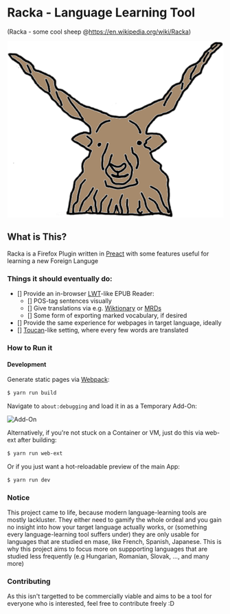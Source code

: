 # Racka - Language Learning Tool
(Racka - some cool sheep @https://en.wikipedia.org/wiki/Racka)

![Racka Logo](./icons/racka_logo.png)

## What is This?
Racka is a Firefox Plugin written in [Preact](https://preactjs.com/) with some features useful for learning a new Foreign Languge

### Things it should eventually do:
- [] Provide an in-browser  [LWT](https://hugofara.github.io/lwt/)-like EPUB Reader:
    - [] POS-tag sentences visually 
    - [] Give translations via e.g. [Wiktionary](https://en.wiktionary.org/wiki/Wiktionary:Main_Page) or [MRDs](https://en.wikipedia.org/wiki/Machine-readable_dictionary)
    - [] Some form of exporting marked vocabulary, if desired
- [] Provide the same experience for webpages in target language, ideally
- [] [Toucan](https://jointoucan.com/)-like setting, where every few words are translated

### How to Run it
#### Development
Generate static pages via [Webpack](https://webpack.js.org/):

```bash
$ yarn run build
```
Navigate to `about:debugging` and load it in as a Temporary Add-On:

![Add-On](https://developer.mozilla.org/en-US/docs/Mozilla/Add-ons/WebExtensions/Your_second_WebExtension/beastify_icon.png)

Alternatively, if you're not stuck on a Container or VM, just do this via web-ext after building:

```bash
$ yarn run web-ext
```
Or if you just want a hot-reloadable preview of the main App:

```bash
$ yarn run dev
```

### Notice
This project came to life, because modern language-learning tools are mostly lackluster. They either need to gamify the whole ordeal and you gain no insight into how your target language actually works, or (something every language-learning tool suffers under) they are only usable for languages that are studied en mase, like French, Spanish, Japanese. This is why this project aims to focus more on suppporting languages that are studied less frequently (e.g Hungarian, Romanian, Slovak, ..., and many more)

### Contributing
As this isn't targetted to be commercially viable and aims to be a tool for everyone who is interested, feel free to contribute freely :D